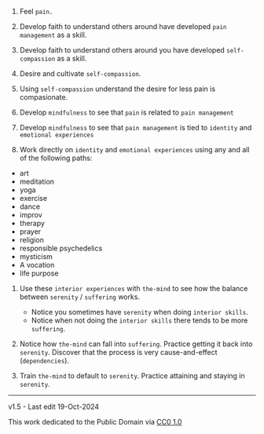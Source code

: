 ﻿1. Feel `pain.`

1. Develop faith to understand others around have developed `pain management` as a skill. 

1. Develop faith to understand others around you have developed `self-compassion` as a skill.
 
1. Desire and cultivate `self-compassion`.

1. Using `self-compassion` understand the desire for less pain is compasionate.

1. Develop `mindfulness` to see that `pain` is related to `pain management`

1. Develop `mindfulness` to see that `pain management` is tied to `identity` and `emotional experiences`

1. Work directly on `identity` and `emotional experiences` using any and all of the following paths:

* art
* meditation
* yoga
* exercise
* dance
* improv
* therapy
* prayer
* religion
* responsible psychedelics
* mysticism
* A vocation
* life purpose

1.  Use these `interior experiences` with `the-mind` to see how the balance between `serenity` / `suffering` works. 

	- Notice you sometimes have `serenity` when doing `interior skills`.
	- Notice when not doing the `interior skills` there tends to be more `suffering`.

1. Notice how `the-mind` can fall into `suffering`. Practice getting it back into `serenity`. Discover that the process is very cause-and-effect (`dependencies`).

1. Train `the-mind` to default to  `serenity`. Practice attaining and staying in `serenity`.

-----

v1.5 - Last edit 19-Oct-2024

This work dedicated to the Public Domain via [CC0 1.0](https://creativecommons.org/publicdomain/zero/1.0/)
